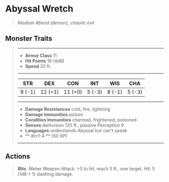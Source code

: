 # Abyssal Wretch
>*Medium #fiend (demon), chaotic evil*
## Monster Traits
>___
>- **Armor Class** 11
>- **Hit Points** 18 (4d8)
>- **Speed** 20 ft.
>___
>|STR|DEX|CON|INT|WIS|CHA|
>|:---:|:---:|:---:|:---:|:---:|:---:|
>|9 (-1)|12 (+1)|11 (+0)|5 (-3)|8 (-1)|5 (-3)|
>___
>- **Damage Resistances** cold, fire, lightning
>- **Damage Immunities** poison
>- **Condition Immunities** charmed, frightened, poisoned
>- **Senses** darkvision 120 ft., passive Perception 9
>- **Languages** understands Abyssal but can't speak
>- ** #cr1-4 ** (50 XP)
>___
## Actions
>***Bite.*** Melee Weapon Attack: +3 to hit, reach 5 ft., one target. Hit: 5 (1d8 + 1) slashing damage.